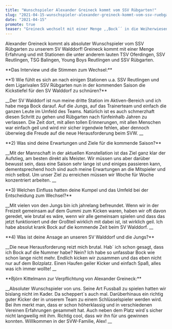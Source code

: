 ```yaml
---
title: "Wunschspieler Alexander Greineck kommt vom SSV Rübgarten!"
slug: "2021-04-15-wunschspieler-alexander-greineck-kommt-vom-ssv-ruebgarten"
date: "2021-04-15"
promote: true
teaser: "Greineck wechselt mit einer Menge ,,Bock´´ in die Weiherwiesen."
---
```

<p class="MsoNoSpacing">Alexander Greineck kommt als absoluter Wunschspieler vom SSV Rübgarten zu unserem SV Walddorf! Greineck kommt mit einer Menge Erfahrung und mit Stationen die unter anderem lauten TSV Oferdingen, SSV Reutlingen, TSG Balingen, Young Boys Reutlingen und SSV Rübgarten.


<p class="MsoNoSpacing"> 


<p class="MsoNoSpacing">**Das Interview und die Stimmen zum Wechsel:**


<p class="MsoNoSpacing"> 


<p class="MsoNoSpacing">**1) Wie fühlt es sich an nach einigen Stationen u.a. SSV Reutlingen und dem Ligarivalen SSV Rübgarten nun in der kommenden Saison die Kickstiefel für den SV Walddorf zu schnüren?**


<p class="MsoNoSpacing"> __Der SV Walddorf ist nun meine dritte Station im Aktiven-Bereich und ich habe mega Bock darauf. Auf die Jungs, auf das Trainerteam und einfach die ganzen Leute im Umfeld des Teams. Natürlich ist es auch schmerzhaft diesen Schritt zu gehen und Rübgarten nach fünfeinhalb Jahren zu verlassen. Die Zeit dort, mit allen tollen Erinnerungen, mit allen Menschen war einfach geil und wird mir sicher irgendwie fehlen, aber dennoch überwieg die Freude auf die neue Herausforderung beim SVW. __


<p class="MsoNoSpacing"> 


<p class="MsoNoSpacing">**2) Was sind deine Erwartungen und Ziele für die kommende Saison?**


<p class="MsoNoSpacing"> __Mit der Mannschaft in der aktuellen Konstellation ist das Ziel ganz klar der Aufstieg, am besten direkt als Meister. Wir müssen uns aber darüber bewusst sein, dass eine Saison sehr lange ist und einiges passieren kann, dementsprechend hoch sind auch meine Erwartungen an die Mitspieler und mich selbst. Um unser Ziel zu erreichen müssen wir Woche für Woche konzentriert arbeiten. __


<p class="MsoNoSpacing"> 


<p class="MsoNoSpacing">**3) Welchen Einfluss hatten deine Kumpel und das Umfeld bei der Entscheidung zum Wechsel?**


<p class="MsoNoSpacing"> __Mit vielen von den Jungs bin ich jahrelang befreundet. Wenn wir in der Freizeit gemeinsam auf dem Gummi zum Kicken waren, haben wir oft davon geredet, wie brutal es wäre, wenn wir alle gemeinsam spielen und dass das jetzt funktioniert und der Großteil wirklich mit dabei ist, ist wirklich geil. Ich habe absolut krank Bock auf die kommende Zeit beim SV Walddorf. __


<p class="MsoNoSpacing"> 


<p class="MsoNoSpacing">**4) Was ist deine Ansage an unseren SV Walddorf und die Jungs?**


<p class="MsoNoSpacing"> __Die neue Herausforderung reizt mich brutal. Hab´ ich schon gesagt, dass ich Bock auf die Nummer habe? Nein? Ich habe so unfassbar Bock wie schon lange nicht mehr. Endlich kicken wir zusammen und das eben nicht nur auf dem Bolzplatz. Einen Haufen geiler Kicker und einfach Spaß, alles was ich immer wollte! __


<p class="MsoNoSpacing"> 


<p class="MsoNoSpacing">**Björn Kittelmann zur Verpflichtung von Alexander Greineck:**


<p class="MsoNoSpacing"> __Absoluter Wunschspieler von uns. Seine Art Fussball zu spielen hatten wir bislang nicht im Kader. Da scheppert´s auch mal. Darüberhinaus ein richtig guter Kicker der in unserem Team zu einem Schlüsselspieler werden wird. Bei ihm merkt man, dass er schon höherklassig und in verschiedenen Vereinen Erfahrungen gesammelt hat. Auch neben dem Platz wird´s sicher nicht langweilig mit ihm. Richtig cool, dass wir ihn für uns gewinnen konnten. WiIllkommen in der SVW-Familie, Alex!  __


<p class="MsoNoSpacing"> 


<p class="MsoNoSpacing"> 
